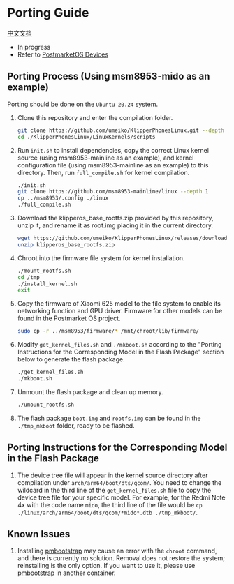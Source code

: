 # Porting Guide
[中文文档](./README_CN.md)

- In progress
- Refer to [PostmarketOS Devices](https://wiki.postmarketos.org/wiki/Devices)

## Porting Process (Using msm8953-mido as an example)

Porting should be done on the `Ubuntu 20.24` system.

1. Clone this repository and enter the compilation folder.

    ```bash
    git clone https://github.com/umeiko/KlipperPhonesLinux.git --depth 1
    cd ./KlipperPhonesLinux/LinuxKernels/scripts
    ```

2. Run `init.sh` to install dependencies, copy the correct Linux kernel source (using msm8953-mainline as an example), and kernel configuration file (using msm8953-mainline as an example) to this directory. Then, run `full_compile.sh` for kernel compilation.

    ```bash
    ./init.sh
    git clone https://github.com/msm8953-mainline/linux --depth 1
    cp ../msm8953/.config ./linux
    ./full_compile.sh
    ```

3. Download the klipperos_base_rootfs.zip provided by this repository, unzip it, and rename it as root.img placing it in the current directory.

    ```bash
    wget https://github.com/umeiko/KlipperPhonesLinux/releases/download/base_rootfs/klipperos_base_rootfs.zip
    unzip klipperos_base_rootfs.zip
    ```

4. Chroot into the firmware file system for kernel installation.

    ```bash
    ./mount_rootfs.sh
    cd /tmp
    ./install_kernel.sh
    exit
    ```

5. Copy the firmware of Xiaomi 625 model to the file system to enable its networking function and GPU driver. Firmware for other models can be found in the Postmarket OS project.

    ```bash
    sudo cp -r ../msm8953/firmware/* /mnt/chroot/lib/firmware/
    ```

6. Modify `get_kernel_files.sh` and `./mkboot.sh` according to the "Porting Instructions for the Corresponding Model in the Flash Package" section below to generate the flash package.

    ```bash
    ./get_kernel_files.sh
    ./mkboot.sh
    ```

7. Unmount the flash package and clean up memory.

    ```bash
    ./umount_rootfs.sh
    ```

8. The flash package `boot.img` and `rootfs.img` can be found in the `./tmp_mkboot` folder, ready to be flashed.

## Porting Instructions for the Corresponding Model in the Flash Package

1. The device tree file will appear in the kernel source directory after compilation under `arch/arm64/boot/dts/qcom/`. You need to change the wildcard in the third line of the `get_kernel_files.sh` file to copy the device tree file for your specific model. For example, for the Redmi Note 4x with the code name `mido`, the third line of the file would be `cp ./linux/arch/arm64/boot/dts/qcom/*mido*.dtb ./tmp_mkboot/`.

## Known Issues

1. Installing [pmbootstrap](https://wiki.postmarketos.org/wiki/Pmbootstrap) may cause an error with the `chroot` command, and there is currently no solution. Removal does not restore the system; reinstalling is the only option. If you want to use it, please use [pmbootstrap](https://wiki.postmarketos.org/wiki/Pmbootstrap) in another container.
